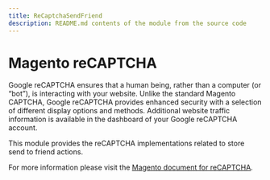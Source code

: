 ```yaml
---
title: ReCaptchaSendFriend
description: README.md contents of the module from the source code
---
```


# Magento reCAPTCHA

Google reCAPTCHA ensures that a human being, rather than a computer (or “bot”), is interacting with your website. Unlike the standard Magento CAPTCHA, Google reCAPTCHA provides enhanced security with a selection of different display options and methods. Additional website traffic information is available in the dashboard of your Google reCAPTCHA account.

This module provides the reCAPTCHA implementations related to store send to friend actions.

For more information please visit the [Magento document for reCAPTCHA](https://docs.magento.com/user-guide/stores/security-google-recaptcha.html).
